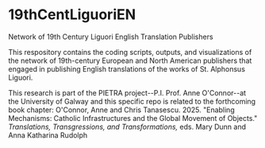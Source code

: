 # 19thCentLiguoriEN
Network of 19th Century Liguori English Translation Publishers

This respository contains the coding scripts, outputs, and visualizations of the network of 19th-century European and North American publishers that engaged in publishing English translations of the works of St. Alphonsus Liguori.

This research is part of the PIETRA project--P.I. Prof. Anne O'Connor--at the University of Galway and this specific repo is related to the forthcoming book chapter:
O'Connor, Anne and Chris Tanasescu. 2025. "Enabling Mechanisms: Catholic Infrastructures and the Global Movement of Objects." _Translations, Transgressions, and Transformations,_ eds. Mary Dunn and Anna Katharina Rudolph  
